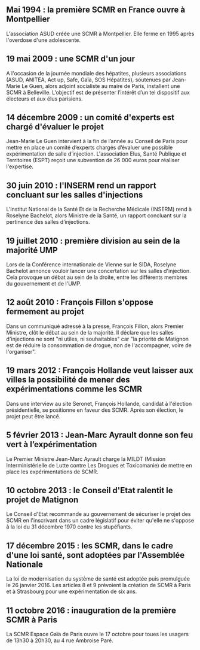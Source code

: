 ## Mai 1994 : la première SCMR en France ouvre à Montpellier

L'association ASUD créée une SCMR à Montpellier. Elle ferme en 1995 après l'overdose d'une adolescente.

## 19 mai 2009 : une SCMR d'un jour

A l'occasion de la journée mondiale des hépatites, plusieurs associations (ASUD, ANITEA, Act up, Safe, Gaïa, SOS Hépatites), soutenues par Jean-Marie Le Guen, alors adjoint socialiste au maire de Paris, installent une SCMR à Belleville. L’objectif est de présenter l’intérêt d’un tel dispositif aux électeurs et aux élus parisiens. 

## 14 décembre 2009 : un comité d'experts est chargé d'évaluer le projet 

Jean-Marie Le Guen intervient à la fin de l’année au Conseil de Paris pour mettre en place un comité d’experts chargés d’évaluer une possible expérimentation de salle d’injection. L'association Elus, Santé Publique et Territoires (ESPT) reçoit une subvention de 26 000 euros pour réaliser l'expertise. 

## 30 juin 2010 : l'INSERM rend un rapport concluant sur les salles d'injections

L'Institut National de la Santé Et de la Recherche Médicale (INSERM) rend à Roselyne Bachelot, alors Ministre de la Santé, un rapport concluant sur la pertinence des salles d’injections. 

## 19 juillet 2010 : première division au sein de la majorité UMP

Lors de la Conférence internationale de Vienne sur le SIDA, Roselyne Bachelot annonce vouloir lancer une concertation sur les salles d'injection. Cela provoque un débat au sein de la droite, entre les différents membres du gouvernement et de l'UMP. 

## 12 août 2010 : François Fillon s'oppose fermement au projet

Dans un communiqué adressé à la presse, François Fillon, alors Premier Ministre, clôt le débat au sein de la majorité. Il déclare que les salles d'injections ne sont "ni utiles, ni souhaitables" car "la priorité de Matignon est de réduire la consommation de drogue, non de l'accompagner, voire de l'organiser". 

## 19 mars 2012 : François Hollande veut laisser aux villes la possibilité de mener des expérimentations comme les SCMR

Dans une interview au site Seronet, François Hollande, candidat à l'élection présidentielle, se positionne en faveur des SCMR. Après son élection, le projet peut être lancé.

## 5 février 2013 : Jean-Marc Ayrault donne son feu vert à l’expérimentation

Le Premier Ministre Jean-Marc Ayrault charge la MILDT (Mission Interministérielle de Lutte contre Les Drogues et Toxicomanie) de mettre en place les expérimentations de SCMR.

## 10 octobre 2013 : le Conseil d'Etat ralentit le projet de Matignon

Le Conseil d'Etat recommande au gouvernement de sécuriser le projet des SCMR en l'inscrivant dans un cadre législatif pour éviter qu'elle ne s'oppose à la loi du 31 décembre 1970 contre les stupéfiants. 

## 17 décembre 2015 : les SCMR, dans le cadre d'une loi santé, sont adoptées par l'Assemblée Nationale

La loi de modernisation du système de santé est adoptée puis promulguée le 26 janvier 2016. Les articles 8 et 9 prévoient la création de SCMR à Paris et à Strasbourg pour une expérimentation de six ans. 

## 11 octobre 2016 : inauguration de la première SCMR à Paris

La SCMR Espace Gaïa de Paris ouvre le 17 octobre pour toues les usagers de 13h30 à 20h30, au 4 rue Ambroise Paré.
